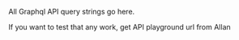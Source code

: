 All Graphql API query strings go here.

If you want to test that any work, get API playground url from Allan

